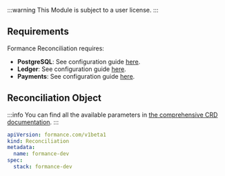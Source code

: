 :::warning
This Module is subject to a user license.
:::

## Requirements

Formance Reconciliation requires:
- **PostgreSQL**: See configuration guide [here](../05-Infrastructure%20services/02-Message%20broker.md).
- **Ledger**: See configuration guide [here](/next/operator/crd/modules/ledger).
- **Payments**: See configuration guide [here](/next/operator/crd/modules/payments).

## Reconciliation Object

:::info
You can find all the available parameters in [the comprehensive CRD documentation](../09-Configuration%20reference/02-Custom%20Resource%20Definitions.md#reconciliation).
:::

```yaml
apiVersion: formance.com/v1beta1
kind: Reconciliation
metadata:
  name: formance-dev
spec:
  stack: formance-dev
```
